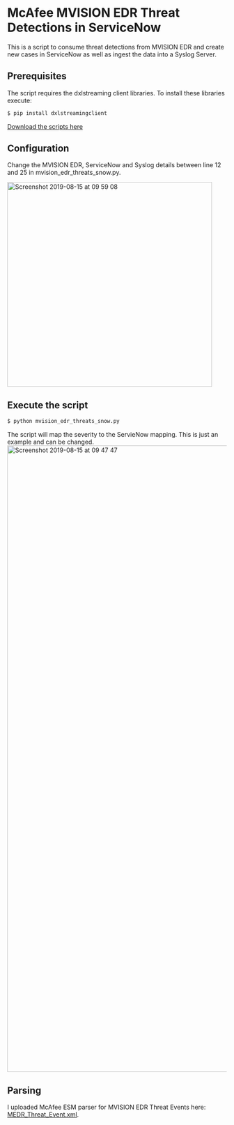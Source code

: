 # McAfee MVISION EDR Threat Detections in ServiceNow

This is a script to consume threat detections from MVISION EDR and create new cases in ServiceNow as well as ingest the data into a Syslog Server. 

## Prerequisites

The script requires the dxlstreaming client libraries. To install these libraries execute:
```sh
$ pip install dxlstreamingclient
```

[Download the scripts here](threat_detections_snow)

## Configuration

Change the MVISION EDR, ServiceNow and Syslog details between line 12 and 25 in mvision_edr_threats_snow.py.

<img width="470" alt="Screenshot 2019-08-15 at 09 59 08" src="https://user-images.githubusercontent.com/25227268/63081209-5b7acf80-bf43-11e9-8a00-36778e75fd9e.png">

## Execute the script

```sh
$ python mvision_edr_threats_snow.py
```

The script will map the severity to the ServieNow mapping. This is just an example and can be changed.
<img width="1439" alt="Screenshot 2019-08-15 at 09 47 47" src="https://user-images.githubusercontent.com/25227268/63080935-9defdc80-bf42-11e9-8473-95ddbba011e1.png">

## Parsing

I uploaded McAfee ESM parser for MVISION EDR Threat Events here: [MEDR_Threat_Event.xml](activity-feeds/parser).
